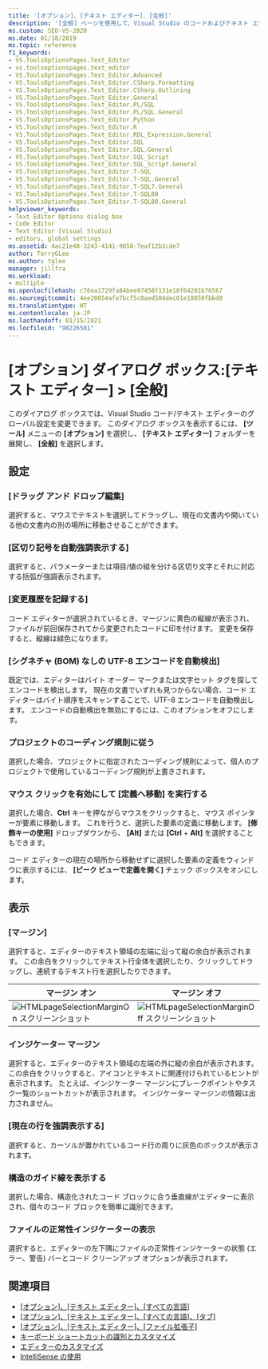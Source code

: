 ```yaml
---
title: '[オプション]、[テキスト エディター]、[全般]'
description: '[全般] ページを使用して、Visual Studio のコードおよびテキスト エディターのグローバル設定を変更する方法について説明します。'
ms.custom: SEO-VS-2020
ms.date: 01/18/2019
ms.topic: reference
f1_keywords:
- VS.ToolsOptionsPages.Text_Editor
- vs.toolsoptionspages.text_editor
- VS.ToolsOptionsPages.Text_Editor.Advanced
- VS.ToolsOptionsPages.Text_Editor.CSharp.Formatting
- VS.ToolsOptionsPages.Text_Editor.CSharp.Outlining
- VS.ToolsOptionsPages.Text_Editor.General
- VS.ToolsOptionsPages.Text_Editor.PL/SQL
- VS.ToolsOptionsPages.Text_Editor.PL/SQL.General
- VS.ToolsOptionsPages.Text_Editor.Python
- VS.ToolsOptionsPages.Text_Editor.R
- VS.ToolsOptionsPages.Text_Editor.RDL_Expression.General
- VS.ToolsOptionsPages.Text_Editor.SQL
- VS.ToolsOptionsPages.Text_Editor.SQL.General
- VS.ToolsOptionsPages.Text_Editor.SQL_Script
- VS.ToolsOptionsPages.Text_Editor.SQL_Script.General
- VS.ToolsOptionsPages.Text_Editor.T-SQL
- VS.ToolsOptionsPages.Text_Editor.T-SQL.General
- VS.ToolsOptionsPages.Text_Editor.T-SQL7.General
- VS.ToolsOptionsPages.Text_Editor.T-SQL80
- VS.ToolsOptionsPages.Text_Editor.T-SQL80.General
helpviewer_keywords:
- Text Editor Options dialog box
- Code Editor
- Text Editor [Visual Studio]
- editors, global settings
ms.assetid: 4ac21e48-3243-4141-9058-7eaf12b3cde7
author: TerryGLee
ms.author: tglee
manager: jillfra
ms.workload:
- multiple
ms.openlocfilehash: c76ea1729fa84bee97458f131e18f64281b76567
ms.sourcegitcommit: 4ee20054afe7bcf5c0aed504dec01e18059fbbd0
ms.translationtype: HT
ms.contentlocale: ja-JP
ms.lasthandoff: 01/15/2021
ms.locfileid: "98226501"
---
```

# <a name="options-dialog-box-text-editor--general"></a>[オプション] ダイアログ ボックス:[テキスト エディター] \> [全般]

このダイアログ ボックスでは、Visual Studio コード/テキスト エディターのグローバル設定を変更できます。 このダイアログ ボックスを表示するには、 **[ツール]** メニューの **[オプション]** を選択し、 **[テキスト エディター]** フォルダーを展開し、 **[全般]** を選択します。

## <a name="settings"></a>設定

### <a name="drag-and-drop-text-editing"></a>[ドラッグ アンド ドロップ編集]

選択すると、マウスでテキストを選択してドラッグし、現在の文書内や開いている他の文書内の別の場所に移動させることができます。

### <a name="automatic-delimiter-highlighting"></a>[区切り記号を自動強調表示する]

選択すると、パラメーターまたは項目/値の組を分ける区切り文字とそれに対応する括弧が強調表示されます。

### <a name="track-changes"></a>[変更履歴を記録する]

コード エディターが選択されているとき、マージンに黄色の縦線が表示され、ファイルが前回保存されてから変更されたコードに印を付けます。 変更を保存すると、縦線は緑色になります。

### <a name="auto-detect-utf-8-encoding-without-signature"></a>[シグネチャ (BOM) なしの UTF-8 エンコードを自動検出]

既定では、エディターはバイト オーダー マークまたは文字セット タグを探してエンコードを検出します。 現在の文書でいずれも見つからない場合、コード エディターはバイト順序をスキャンすることで、UTF-8 エンコードを自動検出します。 エンコードの自動検出を無効にするには、このオプションをオフにします。

### <a name="follow-project-coding-conventions"></a>プロジェクトのコーディング規則に従う

選択した場合、プロジェクトに指定されたコーディング規則によって、個人のプロジェクトで使用しているコーディング規則が上書きされます。

### <a name="enable-mouse-click-to-perform-go-to-definition"></a>マウス クリックを有効にして [定義へ移動] を実行する

選択した場合、**Ctrl** キーを押ながらマウスをクリックすると、マウス ポインターが要素に移動します。 これを行うと、選択した要素の定義に移動します。 **[修飾キーの使用]** ドロップダウンから、 **[Alt]** または **[Ctrl** + **Alt]** を選択することもできます。

コード エディターの現在の場所から移動せずに選択した要素の定義をウィンドウに表示するには、 **[ピーク ビューで定義を開く]** チェック ボックスをオンにします。

## <a name="display"></a>表示

### <a name="selection-margin"></a>[マージン]

選択すると、エディターのテキスト領域の左端に沿って縦の余白が表示されます。 この余白をクリックしてテキスト行全体を選択したり、クリックしてドラッグし、連続するテキスト行を選択したりできます。

|マージン オン|マージン オフ|
| - | - |
|![HTMLpageSelectionMarginOn スクリーンショット](../../ide/reference/media/vxselmaron.gif)|![HTMLpageSelectionMarginOff スクリーンショット](../../ide/reference/media/vxselmaroff.gif)|

### <a name="indicator-margin"></a>インジケーター マージン

選択すると、エディターのテキスト領域の左端の外に縦の余白が表示されます。 この余白をクリックすると、アイコンとテキストに関連付けられているヒントが表示されます。 たとえば、インジケーター マージンにブレークポイントやタスク一覧のショートカットが表示されます。 インジケーター マージンの情報は出力されません。

### <a name="highlight-current-line"></a>[現在の行を強調表示する]

選択すると、カーソルが置かれているコード行の周りに灰色のボックスが表示されます。

### <a name="show-structure-guide-lines"></a>構造のガイド線を表示する

選択した場合、構造化されたコード ブロックに合う垂直線がエディターに表示され、個々のコード ブロックを簡単に識別できます。

### <a name="show-file-health-indicator"></a>ファイルの正常性インジケーターの表示

選択すると、エディターの左下隅にファイルの正常性インジケーターの状態 (エラー、警告) バーとコード クリーンアップ オプションが表示されます。

## <a name="see-also"></a>関連項目

- [[オプション]、[テキスト エディター]、[すべての言語]](../../ide/reference/options-text-editor-all-languages.md)
- [[オプション]、[テキスト エディター]、[すべての言語]、[タブ]](../../ide/reference/options-text-editor-all-languages-tabs.md)
- [[オプション]、[テキスト エディター]、[ファイル拡張子]](../../ide/reference/options-text-editor-file-extension.md)
- [キーボード ショートカットの識別とカスタマイズ](../../ide/identifying-and-customizing-keyboard-shortcuts-in-visual-studio.md)
- [エディターのカスタマイズ](../how-to-change-text-case-in-the-editor.md)
- [IntelliSense の使用](../../ide/using-intellisense.md)
